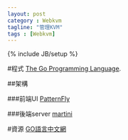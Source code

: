 ```yaml
---
layout: post
category : Webkvm
tagline: "管理KVM"
tags : [Webkvm]
---
```

{% include JB/setup %}

#程式
[The Go Programming Language](https://golang.org/doc/).

##架構

###前端UI
[PatternFly](https://www.patternfly.org/)

###後端server
[martini](https://github.com/codegangsta)

#資源
[GO語言中文網](http://studygolang.com/)